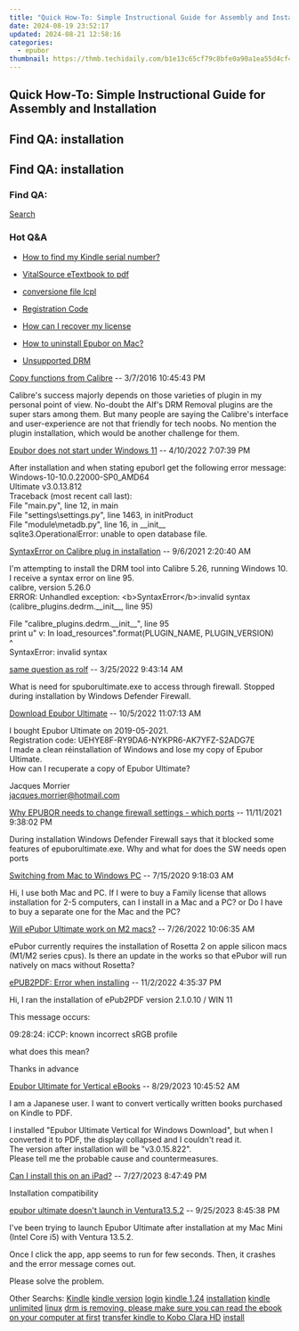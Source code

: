 ```yaml
---
title: "Quick How-To: Simple Instructional Guide for Assembly and Installation"
date: 2024-08-19 23:52:17
updated: 2024-08-21 12:58:16
categories:
  - epubor
thumbnail: https://thmb.techidaily.com/b1e13c65cf79c8bfe0a90a1ea55d4cf4b25b6f465fd497be9c6686a8f2877ff5.jpg
---
```


## Quick How-To: Simple Instructional Guide for Assembly and Installation

## Find QA: installation



## Find QA: installation

### Find QA:

[Search](http://www.epubor.com/Search.aspx?SystemID=46 "Find QA") 

### Hot Q&A

* [How to find my Kindle serial number?](https://tools.techidaily.com/epubor/products/)
* [VitalSource eTextbook to pdf](https://tools.techidaily.com/epubor/products/)
* [conversione file lcpl](https://tools.techidaily.com/epubor/products/)
* [Registration Code](https://tools.techidaily.com/epubor/products/)

* [How can I recover my license](https://tools.techidaily.com/epubor/products/)
* [How to uninstall Epubor on Mac?](https://tools.techidaily.com/epubor/products/)
* [Unsupported DRM](https://tools.techidaily.com/epubor/products/)

[Copy functions from Calibre](https://tools.techidaily.com/epubor/products/) \-- 3/7/2016 10:45:43 PM 

Calibre's success majorly depends on those varieties of plugin in my personal point of view. No-doubt the Alf's DRM Removal plugins are the super stars among them. But many people are saying the Calibre's interface and user-experience are not that friendly for tech noobs. No mention the plugin installation, which would be another challenge for them.

[Epubor does not start under Windows 11](https://tools.techidaily.com/epubor/products/) \-- 4/10/2022 7:07:39 PM 

After installation and when stating epuborI get the following error message:  
 Windows-10-10.0.22000-SP0\_AMD64  
 Ultimate v3.0.13.812  
 Traceback (most recent call last):  
 File "main.py", line 12, in main  
 File "settings\\settings.py", line 1463, in initProduct  
 File "module\\metadb.py", line 16, in \_\_init\_\_  
 sqlite3.OperationalError: unable to open database file.  

[SyntaxError on Calibre plug in installation](https://tools.techidaily.com/epubor/products/) \-- 9/6/2021 2:20:40 AM 

I'm attempting to install the DRM tool into Calibre 5.26, running Windows 10\. I receive a syntax error on line 95.  
 calibre, version 5.26.0  
 ERROR: Unhandled exception: &lt;b&gt;SyntaxError&lt;/b&gt;:invalid syntax (calibre\_plugins.dedrm.\_\_init\_\_, line 95)

  
 File "calibre\_plugins.dedrm.\_\_init\_\_", line 95  
 print u" v: In load\_resources".format(PLUGIN\_NAME, PLUGIN\_VERSION)  
 ^  
 SyntaxError: invalid syntax

[same question as rolf](https://tools.techidaily.com/epubor/products/) \-- 3/25/2022 9:43:14 AM 

What is need for spuborultimate.exe to access through firewall. Stopped during installation by Windows Defender Firewall.

[Download Epubor Ultimate](https://tools.techidaily.com/epubor/ultimate/) \-- 10/5/2022 11:07:13 AM 

I bought Epubor Ultimate on 2019-05-2021.  
 Registration code: UEHYE8F-RY9DA6-NYKPR6-AK7YFZ-S2ADG7E  
 I made a clean réinstallation of Windows and lose my copy of Epubor Ultimate.  
 How can I recuperate a copy of Epubor Ultimate?

 Jacques Morrier  
 jacques.morrier@hotmail.com  

[Why EPUBOR needs to change firewall settings - which ports](https://tools.techidaily.com/epubor/products/) \-- 11/11/2021 9:38:02 PM 

During installation Windows Defender Firewall says that it blocked some features of epuborultimate.exe. Why and what for does the SW needs open ports

[Switching from Mac to Windows PC](https://tools.techidaily.com/epubor/products/) \-- 7/15/2020 9:18:03 AM 

Hi, I use both Mac and PC. If I were to buy a Family license that allows installation for 2-5 computers, can I install in a Mac and a PC? or Do I have to buy a separate one for the Mac and the PC?

[Will ePubor Ultimate work on M2 macs?](https://tools.techidaily.com/epubor/ultimate/) \-- 7/26/2022 10:06:35 AM 

ePubor currently requires the installation of Rosetta 2 on apple silicon macs (M1/M2 series cpus). Is there an update in the works so that ePubor will run natively on macs without Rosetta?

[ePUB2PDF: Error when installing](https://tools.techidaily.com/epubor/products/) \-- 11/2/2022 4:35:37 PM 

Hi, I ran the installation of ePub2PDF version 2.1.0.10 / WIN 11

 This message occurs:

 09:28:24: iCCP: known incorrect sRGB profile

 what does this mean?

 Thanks in advance

[Epubor Ultimate for Vertical eBooks](https://tools.techidaily.com/epubor/ultimate/) \-- 8/29/2023 10:45:52 AM 

I am a Japanese user. I want to convert vertically written books purchased on Kindle to PDF.

 I installed "Epubor Ultimate Vertical for Windows Download", but when I converted it to PDF, the display collapsed and I couldn't read it.  
 The version after installation will be "v3.0.15.822".  
 Please tell me the probable cause and countermeasures.

[Can I install this on an iPad?](https://tools.techidaily.com/epubor/products/) \-- 7/27/2023 8:47:49 PM 

Installation compatibility 

[epubor ultimate doesn't launch in Ventura13.5.2](https://tools.techidaily.com/epubor/ultimate/) \-- 9/25/2023 8:45:38 PM 

I've been trying to launch Epubor Ultimate after installation at my Mac Mini (Intel Core i5) with Ventura 13.5.2.

 Once I click the app, app seems to run for few seconds. Then, it crashes and the error message comes out.

 Please solve the problem.

 Other Searchs: [Kindle](https://tools.techidaily.com/epubor/products/) [kindle version](https://tools.techidaily.com/epubor/products/) [login](https://tools.techidaily.com/epubor/products/) [kindle 1.24](https://tools.techidaily.com/epubor/products/) [installation](https://tools.techidaily.com/epubor/products/) [kindle unlimited](https://tools.techidaily.com/epubor/products/) [linux](https://tools.techidaily.com/epubor/products/) [drm is removing, please make sure you can read the ebook on your computer at first](https://tools.techidaily.com/epubor/products/) [transfer kindle to Kobo Clara HD](https://tools.techidaily.com/epubor/transfer/) [install](https://tools.techidaily.com/epubor/products/)

<ins class="adsbygoogle"
     style="display:block"
     data-ad-format="autorelaxed"
     data-ad-client="ca-pub-7571918770474297"
     data-ad-slot="1223367746"></ins>



<ins class="adsbygoogle"
     style="display:block"
     data-ad-client="ca-pub-7571918770474297"
     data-ad-slot="8358498916"
     data-ad-format="auto"
     data-full-width-responsive="true"></ins>
